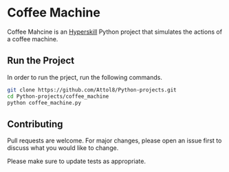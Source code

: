 # Coffee Machine

Coffee Mahcine is an [Hyperskill](https://hyperskill.org/projects/68?goal=391) Python project that simulates the actions of a coffee machine.

## Run the Project

In order to run the prject, run the following commands.

```bash
git clone https://github.com/Attol8/Python-projects.git
cd Python-projects/coffee_machine
python coffee_machine.py
```

## Contributing
Pull requests are welcome. For major changes, please open an issue first to discuss what you would like to change.

Please make sure to update tests as appropriate.